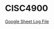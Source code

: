# CISC4900
 [Google Sheet Log File](https://docs.google.com/spreadsheets/d/1iYK6EoOc61bhV2r2XXfpHTndfe5xydCz78O3OD6qVwE/edit?pli=1&gid=52165741#gid=52165741)
